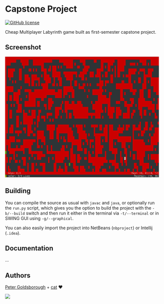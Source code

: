 # Capstone Project

[![GitHub license](https://img.shields.io/github/license/mashape/apistatus.svg?style=flat-square)](http://goldsborough.mit-license.org)

Cheap Multiplayer Labyrinth game built as first-semester capstone project.

## Screenshot

![:camera:](https://raw.githubusercontent.com/goldsborough/capstone/master/docs/img/screenshot.png?token=AGIcm872JMvH85QyDyZlhkn93hxxGgWtks5WlqsEwA%3D%3D)

## Building

You can compile the source as usual with `javac` and `java`, or optionally run the `run.py` script, which gives you the option to build the project with the `-b/--build` switch and then run it either in the terminal via `-t/--terminal` or in SWING GUI using `-g/--graphical`.

You can also easily import the project into NetBeans (`nbproject`) or Intellij (`.idea`).

## Documentation

...

## Authors

[Peter Goldsborough](http://www.goldsborough.me) + [cat](https://goo.gl/IpUmJn) :heart:

[![](http://img.shields.io/gratipay/goldsborough.png?style=flat-square)](https://gratipay.com/~goldsborough/)
